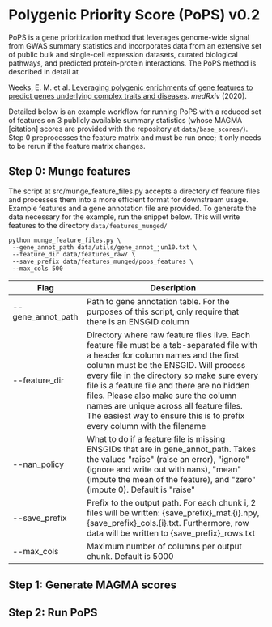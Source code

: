 # Polygenic Priority Score (PoPS) v0.2

PoPS is a gene prioritization method that leverages genome-wide signal from GWAS summary statistics and incorporates data from an extensive set of public bulk and single-cell expression datasets, curated biological pathways, and predicted protein-protein interactions. The PoPS method is described in detail at

Weeks, E. M. et al. [Leveraging polygenic enrichments of gene features to predict genes underlying complex traits and diseases](https://www.medrxiv.org/content/10.1101/2020.09.08.20190561v1). *medRxiv* (2020).

Detailed below is an example workflow for running PoPS with a reduced set of features on 3 publicly available summary statistics (whose MAGMA [citation] scores are provided with the repository at `data/base_scores/`). Step 0 preprocesses the feature matrix and must be run once; it only needs to be rerun if the feature matrix changes.

## Step 0: Munge features

The script at src/munge_feature_files.py accepts a directory of feature files and processes them into a more efficient format for downstream usage. Example features and a gene annotation file are provided. To generate the data necessary for the example, run the snippet below. This will write features to the directory `data/features_munged/`

```
python munge_feature_files.py \
 --gene_annot_path data/utils/gene_annot_jun10.txt \
 --feature_dir data/features_raw/ \
 --save_prefix data/features_munged/pops_features \
 --max_cols 500
```

| Flag | Description |
|-|-|
| --gene_annot_path | Path to gene annotation table. For the purposes of this script, only require that there is an ENSGID column |
| --feature_dir | Directory where raw feature files live. Each feature file must be a tab-separated file with a header for column names and the first column must be the ENSGID. Will process every file in the directory so make sure every file is a feature file and there are no hidden files. Please also make sure the column names are unique across all feature files. The easiest way to ensure this is to prefix every column with the filename |
| --nan_policy | What to do if a feature file is missing ENSGIDs that are in gene_annot_path. Takes the values "raise" (raise an error), "ignore" (ignore and write out with nans), "mean" (impute the mean of the feature), and "zero" (impute 0). Default is "raise" |
| --save_prefix | Prefix to the output path. For each chunk i, 2 files will be written: {save_prefix}_mat.{i}.npy, {save_prefix}_cols.{i}.txt. Furthermore, row data will be written to {save_prefix}_rows.txt |
| --max_cols | Maximum number of columns per output chunk. Default is 5000 |

## Step 1: Generate MAGMA scores

## Step 2: Run PoPS

